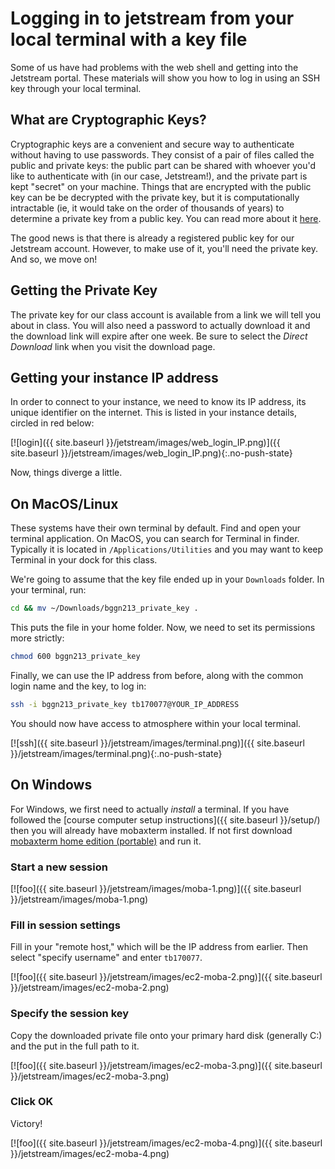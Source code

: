 # Logging in to jetstream from your local terminal with a key file

Some of us have had problems with the web shell and getting into the Jetstream
portal. These materials will show you how to log in using an SSH key through your
local terminal.

## What are Cryptographic Keys?

Cryptographic keys are a convenient and secure way to authenticate without having to use
passwords. They consist of a pair of files called the public and private keys: the public part can
be shared with whoever you'd like to authenticate with (in our case, Jetstream!), and the private
part is kept "secret" on your machine. Things that are encrypted with the public key can be be
decrypted with the private key, but it is computationally intractable (ie, it would take on the
order of thousands of years) to determine a private key from a public key. You can read more about
it [here](https://en.wikipedia.org/wiki/Public-key_cryptography).

The good news is that there is already a registered public key for our Jetstream account. However,
to make use of it, you'll need the private key. And so, we move on!

## Getting the Private Key

The private key for our class account is available from a link we will tell you about in class. You will also need a password to actually download it and the download link will expire after one week. Be sure to select the *Direct Download* link when you visit the download page.  

## Getting your instance IP address

In order to connect to your instance, we need to know its IP address, its unique identifier on the
internet. This is listed in your instance details, circled in red below:

[![login]({{ site.baseurl }}/jetstream/images/web_login_IP.png)]({{ site.baseurl }}/jetstream/images/web_login_IP.png){:.no-push-state}  


Now, things diverge a little.

## On MacOS/Linux

These systems have their own terminal by default. Find and open your terminal application. On MacOS, you can
search for Terminal in finder. Typically it is located in `/Applications/Utilities` and you may want to keep Terminal in your dock for this class.

We're going to assume that the key file ended up in your `Downloads` folder. In your terminal,
run:

```bash
cd && mv ~/Downloads/bggn213_private_key .
```

This puts the file in your home folder. Now, we need to set its permissions more strictly:

```bash
chmod 600 bggn213_private_key
```

Finally, we can use the IP address from before, along with the common login name and the key, to log
in:

```bash
ssh -i bggn213_private_key tb170077@YOUR_IP_ADDRESS
```

You should now have access to atmosphere within your local terminal.

[![ssh]({{ site.baseurl }}/jetstream/images/terminal.png)]({{ site.baseurl }}/jetstream/images/terminal.png){:.no-push-state}  

## On Windows

For Windows, we first need to actually *install* a terminal. If you have followed the [course computer setup instructions]({{ site.baseurl }}/setup/) then you will already have mobaxterm installed. If not first download [mobaxterm home edition (portable)](http://mobaxterm.mobatek.net/download-home-edition.html) and run it.

### Start a new session

[![foo]({{ site.baseurl }}/jetstream/images/moba-1.png)]({{ site.baseurl }}/jetstream/images/moba-1.png)

### Fill in session settings

Fill in your "remote host," which will be the IP address from earlier. Then select
"specify username" and enter `tb170077`.

[![foo]({{ site.baseurl }}/jetstream/images/ec2-moba-2.png)]({{ site.baseurl }}/jetstream/images/ec2-moba-2.png)

### Specify the session key

Copy the downloaded private file onto your primary hard disk (generally
C:) and the put in the full path to it.

[![foo]({{ site.baseurl }}/jetstream/images/ec2-moba-3.png)]({{ site.baseurl }}/jetstream/images/ec2-moba-3.png)

### Click OK

Victory!

[![foo]({{ site.baseurl }}/jetstream/images/ec2-moba-4.png)]({{ site.baseurl }}/jetstream/images/ec2-moba-4.png)
